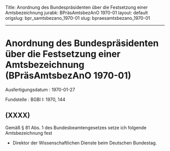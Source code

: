 Title: Anordnung des Bundespräsidenten über die Festsetzung einer Amtsbezeichnung
jurabk: BPräsAmtsbezAnO 1970-01
layout: default
origslug: bpr_samtsbezano_1970-01
slug: bpraesamtsbezano_1970-01

---

# Anordnung des Bundespräsidenten über die Festsetzung einer Amtsbezeichnung (BPräsAmtsbezAnO 1970-01)

Ausfertigungsdatum
:   1970-01-27

Fundstelle
:   BGBl I: 1970, 144



## (XXXX)

Gemäß § 81 Abs. 1 des Bundesbeamtengesetzes setze ich folgende
Amtsbezeichnung fest

*   Direktor der Wissenschaftlichen Dienste beim Deutschen Bundestag.




